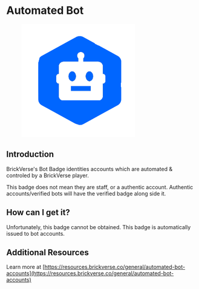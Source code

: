 # Automated Bot

<figure><img src="../../../.gitbook/assets/image (4).png" alt=""><figcaption></figcaption></figure>

## Introduction

BrickVerse's Bot Badge identities accounts which are automated & controled by a BrickVerse player.

This badge does not mean they are staff, or a authentic account. Authentic accounts/verified bots will have the verified badge along side it.

## How can I get it?

Unfortunately, this badge cannot be obtained. This badge is automatically issued to bot accounts.

## Additional Resources

Learn more at [https://resources.brickverse.co/general/automated-bot-accounts](https://resources.brickverse.co/general/automated-bot-accounts)

